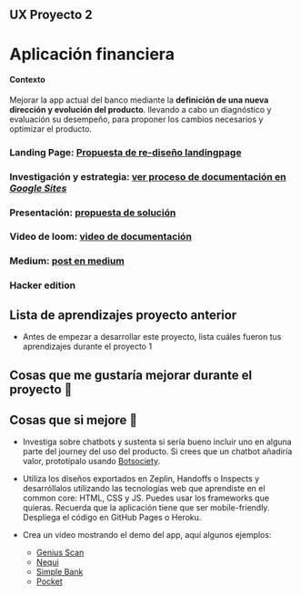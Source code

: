 ## UX Proyecto 2

# Aplicación financiera

#### Contexto

Mejorar la app actual del banco mediante la **definición de una nueva dirección y evolución del producto**. llevando a cabo un diagnóstico y evaluación su desempeño, para proponer los cambios necesarios y optimizar el producto.


### Landing Page: [Propuesta de re-diseño landingpage](http://misfinanzasapp.pagedemo.co/)

### Investigación y estrategia: [ver proceso de documentación en *Google Sites*](https://sites.google.com/view/appfinancial/p%C3%A1gina-principal)

### Presentación: [propuesta de solución](https://docs.google.com/presentation/d/1Iib2CMzeqmwn0M-fPkmXkTX2uJYww4Eof1MEHQYFou8/edit?usp=sharing)

### Video de loom: [video de documentación](https://www.useloom.com)

### Medium: [post en medium](https://medium.com)


### Hacker edition

## Lista de aprendizajes proyecto anterior
- Antes de empezar a desarrollar este proyecto, lista cuáles fueron tus  aprendizajes durante el proyecto 1 

## Cosas que me gustaría mejorar durante el proyecto :pray:

## Cosas que si mejore :muscle:


  
- Investiga sobre chatbots y sustenta si sería bueno incluir uno en alguna parte del journey del uso del producto. Si crees que un chatbot añadiría valor, prototípalo usando [Botsociety](http://bit.ly/ux-chatbot).


- Utiliza los diseños exportados en Zeplin, Handoffs o Inspects y desarróllalos utilizando las tecnologías web que aprendiste en el common core: HTML, CSS y JS. Puedes usar los frameworks que quieras. Recuerda que la aplicación tiene que ser mobile-friendly. Despliega el código en GitHub Pages o Heroku.


- Crea un video mostrando el demo del app, aquí algunos ejemplos:
  - [Genius Scan](https://youtu.be/wKqnB6_Z-J0)
  - [Nequi](https://www.youtube.com/watch?v=BDLAXvSQCZ8)
  - [Simple Bank](https://www.youtube.com/watch?v=0eqD5o6422M)
  - [Pocket](https://www.youtube.com/watch?v=MoJHYNKmS2U)
